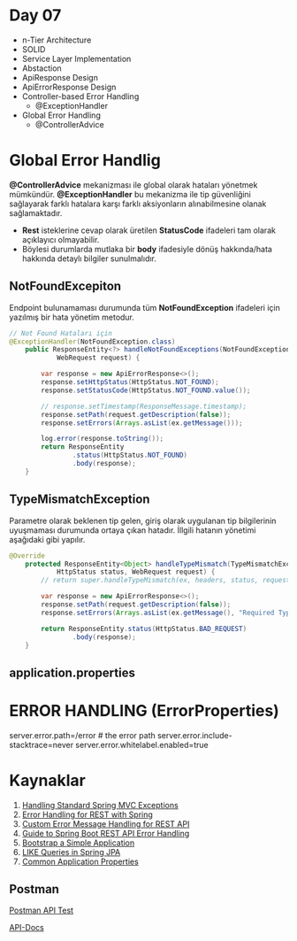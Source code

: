 # Day 07

- n-Tier Architecture
- SOLID
- Service Layer Implementation
- Abstaction
- ApiResponse Design
- ApiErrorResponse Design
- Controller-based Error Handling
  - @ExceptionHandler
- Global Error Handling
  - @ControllerAdvice

# Global Error Handlig

**@ControllerAdvice** mekanizması ile global olarak hataları yönetmek mümkündür. **@ExceptionHandler** bu mekanizma ile tip güvenliğini sağlayarak farklı hatalara karşı farklı aksiyonların alınabilmesine olanak sağlamaktadır.

- **Rest** isteklerine cevap olarak üretilen **StatusCode** ifadeleri tam olarak açıklayıcı olmayabilir.
- Böylesi durumlarda mutlaka bir **body** ifadesiyle dönüş hakkında/hata hakkında detaylı bilgiler sunulmalıdır.

## NotFoundExcepiton

Endpoint bulunamaması durumunda tüm **NotFoundException** ifadeleri için yazılmış bir hata yönetim metodur.

```java
// Not Found Hataları için
@ExceptionHandler(NotFoundException.class)
    public ResponseEntity<?> handleNotFoundExceptions(NotFoundException ex,
            WebRequest request) {

        var response = new ApiErrorResponse<>();
        response.setHttpStatus(HttpStatus.NOT_FOUND);
        response.setStatusCode(HttpStatus.NOT_FOUND.value());

        // response.setTimestamp(ResponseMessage.timestamp);
        response.setPath(request.getDescription(false));
        response.setErrors(Arrays.asList(ex.getMessage()));

        log.error(response.toString());
        return ResponseEntity
                .status(HttpStatus.NOT_FOUND)
                .body(response);
    }
```

## TypeMismatchException

Parametre olarak beklenen tip gelen, giriş olarak uygulanan tip bilgilerinin uyuşmaması durumunda ortaya çıkan hatadır.
İllgili hatanın yönetimi aşağıdaki gibi yapılır. 

```java
@Override
    protected ResponseEntity<Object> handleTypeMismatch(TypeMismatchException ex, HttpHeaders headers,
            HttpStatus status, WebRequest request) {
        // return super.handleTypeMismatch(ex, headers, status, request);

        var response = new ApiErrorResponse<>();
        response.setPath(request.getDescription(false));
        response.setErrors(Arrays.asList(ex.getMessage(), "Required Type: " + ex.getRequiredType()));

        return ResponseEntity.status(HttpStatus.BAD_REQUEST)
                .body(response);
    }
```

## application.properties

# ERROR HANDLING (ErrorProperties)

server.error.path=/error # the error path
server.error.include-stacktrace=never
server.error.whitelabel.enabled=true

# Kaynaklar

1. [Handling Standard Spring MVC Exceptions](https://docs.spring.io/spring-framework/docs/3.2.x/spring-framework-reference/html/mvc.html#mvc-ann-rest-spring-mvc-exceptions)
2. [Error Handling for REST with Spring](https://www.baeldung.com/exception-handling-for-rest-with-spring)
3. [Custom Error Message Handling for REST API](https://www.baeldung.com/global-error-handler-in-a-spring-rest-api)
4. [Guide to Spring Boot REST API Error Handling](https://www.toptal.com/java/spring-boot-rest-api-error-handling)
5. [Bootstrap a Simple Application](https://www.baeldung.com/spring-boot-start)
6. [LIKE Queries in Spring JPA](https://www.baeldung.com/spring-jpa-like-queries)
7. [Common Application Properties](https://docs.spring.io/spring-boot/docs/1.3.0.RC1/reference/html/common-application-properties.html)

## Postman

[Postman API Test](https://solar-firefly-132087.postman.co/workspace/Book-Store-Course~922ac43b-f419-4af7-8060-875660e37dfc/overview)

[API-Docs](https://documenter.getpostman.com/view/16879698/UzXM1Jcg)
